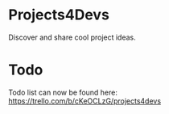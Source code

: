 # Projects4Devs
Discover and share cool project ideas.

# Todo
Todo list can now be found here:
https://trello.com/b/cKeOCLzG/projects4devs
